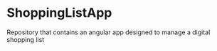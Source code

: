 # ShoppingListApp
Repository that contains an angular app designed to manage a digital shopping list
